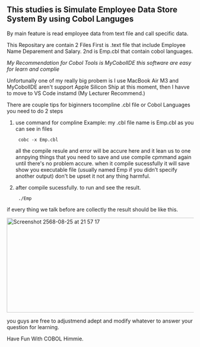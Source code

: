 ## This studies is Simulate Employee Data Store System By using Cobol Languges 

By main feature is read employee data from text file and call specific data.

This Repositary are contain 2 Files First is .text file that include Employee Name Deparement and Salary.
2nd is Emp.cbl that contain cobol languages.

*My Recommendation for Cobol Tools is MyCobolIDE this software are easy for learn and complie*

Unfortunally one of my really big probem is I use MacBook Air M3 and MyCobolIDE aren't support Apple Silicon Ship at this moment, then I havve to move to VS Code instamd (My Lecturer Recommend.)

There are couple tips for biginners tocompline .cbl file or Cobol Languages you need to do 2 steps 

1. use command for compline 
    Example: my .cbl file name is Emp.cbl as you can see in files 

        cobc -x Emp.cbl

    all the compile resule and error will be accure here and it lean us to one annpying things that you need to save and use compile cpmmand again until there's no problem accure.
    when it compile sucessfully it will save show you executable file (usually named Emp if you didn’t specify another output) don't be upset it not any thing harmful.

2. after compile sucessfully. to run and see the result.

        ./Emp

if every thing we talk before are collectly the result should be like this.

<img width="521" height="255" alt="Screenshot 2568-08-25 at 21 57 17" src="https://github.com/user-attachments/assets/ac432913-4e37-4704-b42b-55eab11db348" />


you guys are free to adjustmend adept and modify whatever to answer your question for learning.

Have Fun With COBOL Himmie.



